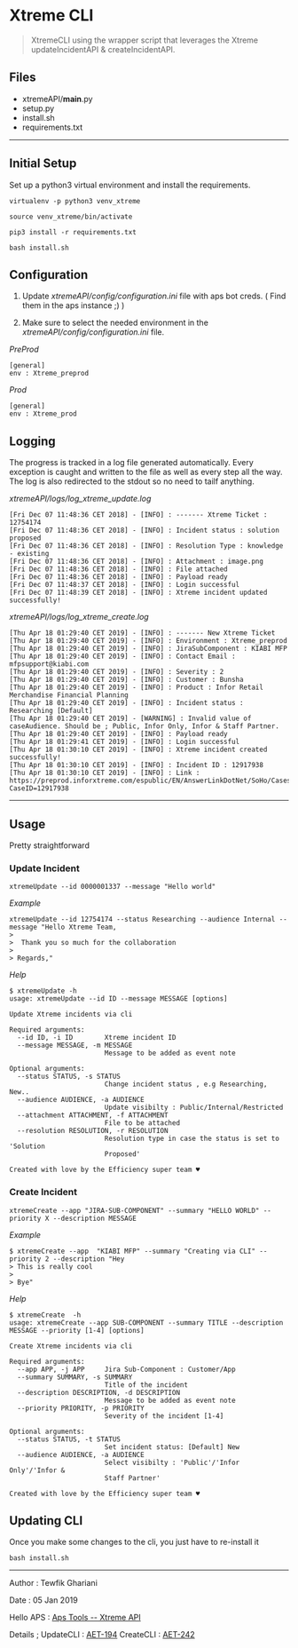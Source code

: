 # Xtreme CLI


> XtremeCLI using the wrapper script that leverages the Xtreme updateIncidentAPI & createIncidentAPI.

## Files 

- xtremeAPI/__main__.py
- setup.py
- install.sh
- requirements.txt

----

## Initial Setup

Set up a python3 virtual environment and install the requirements.

```
virtualenv -p python3 venv_xtreme
```

```
source venv_xtreme/bin/activate
```

```
pip3 install -r requirements.txt
```

```
bash install.sh
```

## Configuration

1. Update _xtremeAPI/config/configuration.ini_ file with aps bot creds. ( Find them in the aps instance ;) )

2. Make sure to select the needed environment in the _xtremeAPI/config/configuration.ini_ file.

*PreProd*

```
[general]
env : Xtreme_preprod
```

*Prod*

```
[general]
env : Xtreme_prod
```


## Logging

The progress is tracked in a log file generated automatically. Every exception is caught and written to the file as well as every step all the way. The log is also redirected to the stdout so no need to tailf anything.


_xtremeAPI/logs/log\_xtreme\_update.log_

```
[Fri Dec 07 11:48:36 CET 2018] - [INFO] : ------- Xtreme Ticket : 12754174
[Fri Dec 07 11:48:36 CET 2018] - [INFO] : Incident status : solution proposed
[Fri Dec 07 11:48:36 CET 2018] - [INFO] : Resolution Type : knowledge - existing
[Fri Dec 07 11:48:36 CET 2018] - [INFO] : Attachment : image.png
[Fri Dec 07 11:48:36 CET 2018] - [INFO] : File attached
[Fri Dec 07 11:48:36 CET 2018] - [INFO] : Payload ready
[Fri Dec 07 11:48:37 CET 2018] - [INFO] : Login successful
[Fri Dec 07 11:48:39 CET 2018] - [INFO] : Xtreme incident updated successfully!
```

_xtremeAPI/logs/log\_xtreme\_create.log_

```
[Thu Apr 18 01:29:40 CET 2019] - [INFO] : ------- New Xtreme Ticket
[Thu Apr 18 01:29:40 CET 2019] - [INFO] : Environment : Xtreme_preprod
[Thu Apr 18 01:29:40 CET 2019] - [INFO] : JiraSubComponent : KIABI MFP
[Thu Apr 18 01:29:40 CET 2019] - [INFO] : Contact Email : mfpsupport@kiabi.com
[Thu Apr 18 01:29:40 CET 2019] - [INFO] : Severity : 2
[Thu Apr 18 01:29:40 CET 2019] - [INFO] : Customer : Bunsha
[Thu Apr 18 01:29:40 CET 2019] - [INFO] : Product : Infor Retail Merchandise Financial Planning
[Thu Apr 18 01:29:40 CET 2019] - [INFO] : Incident status : Researching [Default]
[Thu Apr 18 01:29:40 CET 2019] - [WARNING] : Invalid value of caseAudience. Should be ; Public, Infor Only, Infor & Staff Partner.
[Thu Apr 18 01:29:40 CET 2019] - [INFO] : Payload ready
[Thu Apr 18 01:29:41 CET 2019] - [INFO] : Login successful
[Thu Apr 18 01:30:10 CET 2019] - [INFO] : Xtreme incident created successfully!
[Thu Apr 18 01:30:10 CET 2019] - [INFO] : Incident ID : 12917938
[Thu Apr 18 01:30:10 CET 2019] - [INFO] : Link : https://preprod.inforxtreme.com/espublic/EN/AnswerLinkDotNet/SoHo/Cases/SoHoCaseDetails.aspx?CaseID=12917938
```

----


## Usage

Pretty straightforward 

### Update Incident

```
xtremeUpdate --id 0000001337 --message "Hello world"
```

_Example_

```
xtremeUpdate --id 12754174 --status Researching --audience Internal --message "Hello Xtreme Team, 
>
>  Thank you so much for the collaboration
>
> Regards,"

```

_Help_

```
$ xtremeUpdate -h
usage: xtremeUpdate --id ID --message MESSAGE [options]

Update Xtreme incidents via cli

Required arguments:
  --id ID, -i ID        Xtreme incident ID
  --message MESSAGE, -m MESSAGE
                        Message to be added as event note

Optional arguments:
  --status STATUS, -s STATUS
                        Change incident status , e.g Researching, New..
  --audience AUDIENCE, -a AUDIENCE
                        Update visibilty : Public/Internal/Restricted
  --attachment ATTACHMENT, -f ATTACHMENT
                        File to be attached
  --resolution RESOLUTION, -r RESOLUTION
                        Resolution type in case the status is set to 'Solution
                        Proposed'

Created with love by the Efficiency super team ♥
```

### Create Incident

```
xtremeCreate --app "JIRA-SUB-COMPONENT" --summary "HELLO WORLD" --priority X --description MESSAGE
```

_Example_

```
$ xtremeCreate --app  "KIABI MFP" --summary "Creating via CLI" --priority 2 --description "Hey
> This is really cool
>
> Bye"

```

_Help_

```
$ xtremeCreate  -h
usage: xtremeCreate --app SUB-COMPONENT --summary TITLE --description MESSAGE --priority [1-4] [options]

Create Xtreme incidents via cli

Required arguments:
  --app APP, -j APP     Jira Sub-Component : Customer/App
  --summary SUMMARY, -s SUMMARY
                        Title of the incident
  --description DESCRIPTION, -d DESCRIPTION
                        Message to be added as event note
  --priority PRIORITY, -p PRIORITY
                        Severity of the incident [1-4]

Optional arguments:
  --status STATUS, -t STATUS
                        Set incident status: [Default] New
  --audience AUDIENCE, -a AUDIENCE
                        Select visibilty : 'Public'/'Infor Only'/'Infor &
                        Staff Partner'

Created with love by the Efficiency super team ♥

```

## Updating CLI

Once you make some changes to the cli, you just have to re-install it

```
bash install.sh
```

---

Author : Tewfik Ghariani

Date : 05 Jan 2019

Hello APS : [Aps Tools -- Xtreme API](https://hello-aps.predictix.com/courses/course-v1:Infor+Infor_Retail005+infor_2017/courseware/dfa16f943e0649f791016fb39e848333/ecc1c1db86c448b1903412d061e84bd9/)

Details ;
UpdateCLI : [AET-194](https://logicblox-jira.atlassian.net/browse/AET-194)
CreateCLI : [AET-242](https://logicblox-jira.atlassian.net/browse/AET-242)

